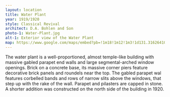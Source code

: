 ```yaml
---
layout: location
title: Water Plant
year: 1919/1920
style: Classical Revival
architect: D.A. Bohlen and Son
photo-1: Water-Plant.jpg
alt-1: Exterior view of the Water Plant
map: https://www.google.com/maps/embed?pb=!1m18!1m12!1m3!1d131.31626410142053!2d-87.46037395443614!3d39.5107941339216!2m3!1f0!2f39.438504558759384!3f0!3m2!1i1024!2i768!4f35!3m3!1m2!1s0x0%3A0x0!2zMznCsDMwJzQyLjEiTiA4N8KwMjcnMzYuNiJX!5e1!3m2!1sen!2sus!4v1569251294407!5m2!1sen!2sus
---
```

The water plant is a well-proportioned, almost temple-like building with massive gabled parapet end walls and large segmental-arched window openings. Brick on a concrete base, its massive corner piers feature decorative brick panels and roundels near the top. The gabled parapet wal features corbelled bands and rows of narrow slits above the windows, that step up with the rake of the wall. Parapet and pilasters are capped in stone. A shorter addition was constructed on the north side of the building in 1920.
